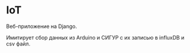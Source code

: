 # IoT

Веб-приложение на Django.

Имитирует сбор данных из Arduino и СИГУР с их записью в influxDB и csv файл.
